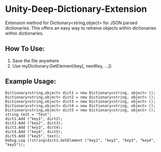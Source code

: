 Unity-Deep-Dictionary-Extension
========================

Extension method for Dictionary&lt;string,object> for JSON parsed dictionaries. This offers an easy way to retreive objects within dictionaries within dictionaries.

How To Use:
------------------
1. Save the file anywhere
2. Use myDictionary.GetElement(key[, nextKey, ...])

Example Usage:
------------------

	Dictionary<string,object> dict1 = new Dictionary<string, object> ();
	Dictionary<string,object> dict2 = new Dictionary<string, object> ();
	Dictionary<string,object> dict3 = new Dictionary<string, object> ();
	Dictionary<string,object> dict4 = new Dictionary<string, object> ();
	Dictionary<string,object> dict5 = new Dictionary<string, object> ();
	string test = "Test";
	dict1.Add ("key1", dict2);
	dict2.Add ("key2", dict3);
	dict3.Add ("key3", dict4);
	dict4.Add ("key4", dict5);
	dict5.Add ("key5", test);
	Debug.Log ((string)dict1.GetElement ("key1", "key2", "key3", "key4", "key5"));
